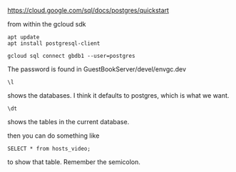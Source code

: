 
https://cloud.google.com/sql/docs/postgres/quickstart

from within the gcloud sdk

```
apt update
apt install postgresql-client

gcloud sql connect gbdb1 --user=postgres
```

The password is found in GuestBookServer/devel/envgc.dev

```
\l
```
shows the databases. I think it defaults to postgres, which is what we want.

```
\dt
```
shows the tables in the current database.

then you can do something like

```
SELECT * from hosts_video;
```
to show that table.  Remember the semicolon.



